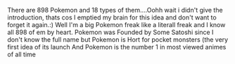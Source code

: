 There are 898 Pokemon and 18 types of them....Oohh wait i didn't give the introduction, thats cos I emptied my brain for this idea and don't want to forget it again.:)
Well I'm a big Pokemon freak like a literall freak and I know all 898 of em by heart. Pokemon was Founded by Some Satoshi since I don't know the full name but Pokemon is Hort for pocket monsters (the very first idea of its launch
And Pokemon is the number 1 in most viewed animes of all time